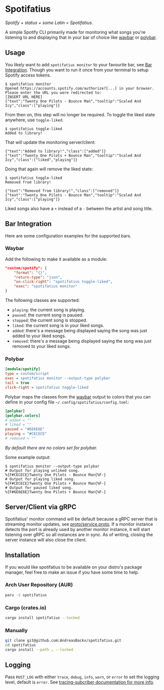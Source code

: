 # Spotifatius

_Spotify + status + some Latin = Spotifatius._

A simple Spotify CLI primarily made for monitoring what songs you're listening to and displaying that in your bar of choice like [waybar](https://github.com/Alexays/Waybar) or [polybar](https://github.com/polybar/polybar).

## Usage

You likely want to add `spotifatius monitor` to your favourite bar, see [Bar Integration](#bar-integration). Though you want to run it once from your terminal to setup Spotify access tokens.

```shell
$ spotifatius monitor
Opened https://accounts.spotify.com/authorize?[...] in your browser.
Please enter the URL you were redirected to:
[INSERT URL HERE]
{"text":"Twenty One Pilots - Bounce Man","tooltip":"Scaled And Icy","class":["playing"]}
```

From then on, this step will no longer be required. To toggle the liked state anywhere, use `toggle-liked`.

```shell
$ spotifatius toggle-liked
Added to library!
```

That will update the monitoring server/client:

```shell
{"text":"Added to library!","class":["added"]}
{"text":"Twenty One Pilots + Bounce Man","tooltip":"Scaled And Icy","class":["liked","playing"]}
```

Doing that again will remove the liked state:

```shell
$ spotifatius toggle-liked
Removed from library!
```

```shell
{"text":"Removed from library!","class":["removed"]}
{"text":"Twenty One Pilots - Bounce Man","tooltip":"Scaled And Icy","class":["playing"]}
```

Liked songs also have a `+` instead of a `-` between the artist and song title.


## Bar Integration

Here are some configuration examples for the supported bars.

### Waybar

Add the following to make it available as a module:

```json
"custom/spotify": {
    "format": "{}",
    "return-type": "json",
    "on-click-right": "spotifatius toggle-liked",
    "exec": "spotifatius monitor"
}
```

The following classes are supported:
* `playing`: the current song is playing.
* `paused`: the current song is paused.
* `stopped`: the current song is stopped.
* `liked`: the current song is in your liked songs.
* `added`: there's a message being displayed saying the song was just added to your liked songs.
* `removed`: there's a message being displayed saying the song was just removed to your liked songs.

### Polybar

```ini
[module/spotify]
type = custom/script
exec = spotifatius monitor --output-type polybar
tail = true
click-right = spotifatius toggle-liked
```

Polybar maps the classes from the [waybar](#waybar) output to colors that you can define in your config file `~/.config/spotifatius/config.toml`:

```toml
[polybar]
[polybar.colors]
# added = ""
# liked = ""
paused = "#6E6E6E"
playing = "#CECECE"
# removed = ""
```

_By default there are no colors set for polybar._

Some example output:

```shell
$ spotifatius monitor --output-type polybar
# Output for playing unliked song.
%{F#CECECE}Twenty One Pilots - Bounce Man{%F-}
# Output for playing liked song.
%{F#CECECE}Twenty One Pilots + Bounce Man{%F-}
# Output for paused liked song.
%{F#6E6E6E}Twenty One Pilots + Bounce Man{%F-}
```

## Server/Client via gRPC

Spotifatius' monitor command will be default because a gRPC server that is streaming monitor updates, see [proto/service.proto](proto/service.proto). If a monitor instance detects the port is already used by another monitor instance, it will start listening over gRPC so all instances are in sync. As of writing, closing the server instance will also close the client.

## Installation

If you would like spotifatius to be available on your distro's package manager, feel free to make an issue if you have some time to help.

### Arch User Repository (AUR)

```zsh
paru -S spotifatius
```

### Cargo (crates.io)

```zsh
cargo install spotifatius --locked
```

### Manually

```zsh
git clone git@github.com:AndreasBackx/spotifatius.git
cd spotifatius
cargo install --path . --locked
```

## Logging

Pass `RUST_LOG` with either `trace`, `debug`, `info`, `warn`, or `error` to set the logging level, default is `error`. See [tracing-subcriber documentation for more info](https://docs.rs/tracing-subscriber/latest/tracing_subscriber/fmt/index.html#filtering-events-with-environment-variables).
